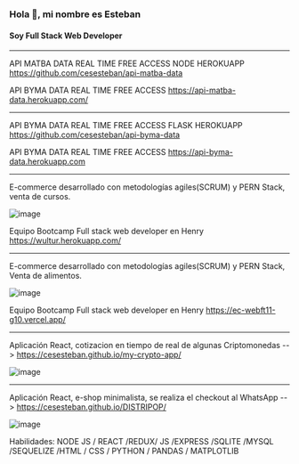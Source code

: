 ### Hola 👋, mi nombre es Esteban
#### Soy Full Stack Web Developer
*******************************************************************************************************************************************
API MATBA DATA REAL TIME FREE ACCESS NODE HEROKUAPP
https://github.com/cesesteban/api-matba-data

API BYMA DATA REAL TIME FREE ACCESS
https://api-matba-data.herokuapp.com/

*******************************************************************************************************************************************
API BYMA DATA REAL TIME FREE ACCESS FLASK HEROKUAPP
https://github.com/cesesteban/api-byma-data

API BYMA DATA REAL TIME FREE ACCESS
https://api-byma-data.herokuapp.com

*******************************************************************************************************************************************
E-commerce desarrollado con metodologías agiles(SCRUM) y PERN Stack, venta de cursos.

![image](https://user-images.githubusercontent.com/61483278/122298695-7584f080-ced3-11eb-88e6-eec0fec7f7d7.png)


Equipo Bootcamp Full stack web developer en Henry
https://wultur.herokuapp.com/

*******************************************************************************************************************************************
E-commerce desarrollado con metodologías agiles(SCRUM) y PERN Stack, Venta de alimentos.

![image](https://user-images.githubusercontent.com/61483278/122298606-5c7c3f80-ced3-11eb-8244-ece65abd8231.png)


Equipo Bootcamp Full stack web developer en Henry
https://ec-webft11-g10.vercel.app/


*******************************************************************************************************************************************
Aplicación React, cotizacion en tiempo de real de algunas Criptomonedas --> https://cesesteban.github.io/my-crypto-app/

![image](https://user-images.githubusercontent.com/61483278/122298676-6f8f0f80-ced3-11eb-9fc3-8b0c62dc7d2c.png)

*******************************************************************************************************************************************
Aplicación React, e-shop minimalista, se realiza el checkout al WhatsApp --> https://cesesteban.github.io/DISTRIPOP/

![image](https://user-images.githubusercontent.com/61483278/122298647-6605a780-ced3-11eb-88c9-c762adda1b1f.png)







Habilidades: NODE JS / REACT /REDUX/ JS /EXPRESS /SQLITE /MYSQL /SEQUELIZE  /HTML / CSS / PYTHON / PANDAS / MATPLOTLIB



